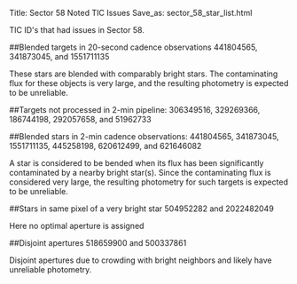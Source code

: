Title: Sector 58 Noted TIC Issues
Save_as: sector_58_star_list.html


TIC ID's that had issues in Sector 58.

##Blended targets in 20-second cadence observations
441804565, 341873045, and 1551711135

These stars are blended with comparably bright stars. The contaminating flux for these objects is very large, and the resulting photometry is expected to be unreliable.

##Targets not processed in 2-min pipeline:
306349516, 329269366, 186744198, 292057658, and 51962733

##Blended stars in 2-min cadence observations:
441804565, 341873045, 1551711135, 445258198, 620612499, and 621646082

A star is considered to be bended when its flux has been significantly contaminated by a nearby bright star(s). Since the contaminating flux is considered very large, the resulting photometry for such targets is expected to be unreliable.

##Stars in same pixel of a very bright star
504952282 and 2022482049

Here no optimal aperture is assigned

##Disjoint apertures
518659900 and 500337861

Disjoint apertures due to crowding with bright neighbors and likely have unreliable photometry.
